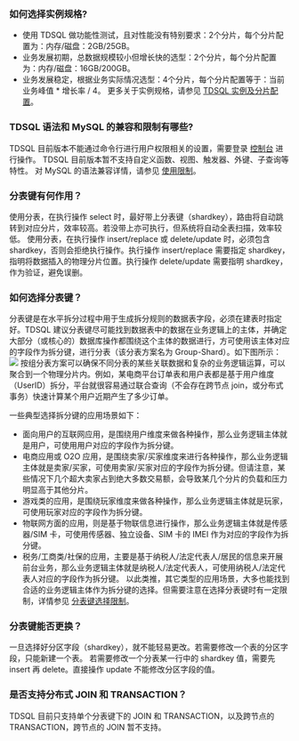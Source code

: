 ### 如何选择实例规格?
- 使用 TDSQL 做功能性测试，且对性能没有特别要求：2个分片，每个分片配置为：内存/磁盘：2GB/25GB。
- 业务发展初期，总数据规模较小但增长快的选型：2个分片，每个分片配置为：内存/磁盘：16GB/200GB。
- 业务发展稳定，根据业务实际情况选型：4个分片，每个分片配置等于：当前业务峰值 * 增长率 / 4。
更多关于实例规格，请参见  [TDSQL 实例及分片配置](https://cloud.tencent.com/document/product/557/9347)。

### TDSQL 语法和 MySQL 的兼容和限制有哪些?
TDSQL 目前版本不能通过命令行进行用户权限相关的设置，需要登录 [控制台](https://console.cloud.tencent.com/dcdb) 进行操作。
TDSQL 目前版本暂不支持自定义函数、视图、触发器、外键、子查询等特性。
对 MySQL 的语法兼容详情，请参见 [使用限制](https://cloud.tencent.com/document/product/557/8765#sql-.E9.99.90.E5.88.B6.E8.AF.A6.E8.BF.B0)。

### 分表键有何作用？
使用分表，在执行操作 select 时，最好带上分表键（shardkey），路由将自动跳转到对应分片，效率较高。若没带上亦可执行，但系统将自动全表扫描，效率较低。
使用分表，在执行操作 insert/replace 或 delete/update 时，必须包含 shardkey，否则会拒绝执行操作。执行操作 insert/replace 需要指定 shardkey，指明将数据插入的物理分片位置。执行操作 delete/update 需要指明 shardkey，作为验证，避免误删。

### 如何选择分表键？
分表键是在水平拆分过程中用于生成拆分规则的数据表字段，必须在建表时指定好。TDSQL 建议分表键尽可能找到数据表中的数据在业务逻辑上的主体，并确定大部分（或核心的）数据库操作都围绕这个主体的数据进行，方可使用该主体对应的字段作为拆分键，进行分表（该分表方案名为 Group-Shard）。如下图所示：
![](https://main.qcloudimg.com/raw/f0a5b31d7c69eb34b84dbc9d57b5201a.png)
按组分表方案可以确保不同分表的某些关联数据和复杂的业务逻辑运算，可以聚合到一个物理分片内。例如，某电商平台订单表和用户表都是基于用户维度（UserID）拆分，平台就很容易通过联合查询（不会存在跨节点 join，或分布式事务）快速计算某个用户近期产生了多少订单。

一些典型选择拆分键的应用场景如下：
 - 面向用户的互联网应用，是围绕用户维度来做各种操作，那么业务逻辑主体就是用户，可使用用户对应的字段作为拆分键。
 - 电商应用或 O2O 应用，是围绕卖家/买家维度来进行各种操作，那么业务逻辑主体就是卖家/买家，可使用卖家/买家对应的字段作为拆分键。但请注意，某些情况下几个超大卖家占到绝大多数交易额，会导致某几个分片的负载和压力明显高于其他分片。
 - 游戏类的应用，是围绕玩家维度来做各种操作，那么业务逻辑主体就是玩家，可使用玩家对应的字段作为拆分键。
 - 物联网方面的应用，则是基于物联信息进行操作，那么业务逻辑主体就是传感器/SIM 卡，可使用传感器、独立设备、SIM 卡的 IMEI 作为对应的字段作为拆分键。
 - 税务/工商类/社保的应用，主要是基于纳税人/法定代表人/居民的信息来开展前台业务，那么业务逻辑主体就是纳税人/法定代表人，可使用纳税人/法定代表人对应的字段作为拆分键。
以此类推，其它类型的应用场景，大多也能找到合适的业务逻辑主体作为拆分键的选择。但需要注意在选择分表键时有一定限制，详情参见 [分表键选择限制](https://cloud.tencent.com/document/product/557/8767)。

### 分表键能否更换？
一旦选择好分区字段（shardkey），就不能轻易更改。若需要修改一个表的分区字段，只能新建一个表。
若需要修改一个分表某一行中的 shardkey 值，需要先 insert 再 delete。直接操作 update 不能修改分区字段的值。

### 是否支持分布式 JOIN 和 TRANSACTION？
TDSQL 目前只支持单个分表键下的 JOIN 和 TRANSACTION，以及跨节点的 TRANSACTION，跨节点的 JOIN 暂不支持。

